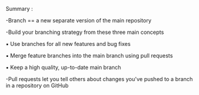 Summary :

-Branch == a new separate version of the main repository

-Build your branching strategy from these three main concepts
  
  ▪ Use branches for all new features and bug fixes
  
  ▪ Merge feature branches into the main branch using pull requests
  
  ▪ Keep a high quality, up-to-date main branch

-Pull requests let you tell others about changes you've pushed to a branch in a repository on GitHub

